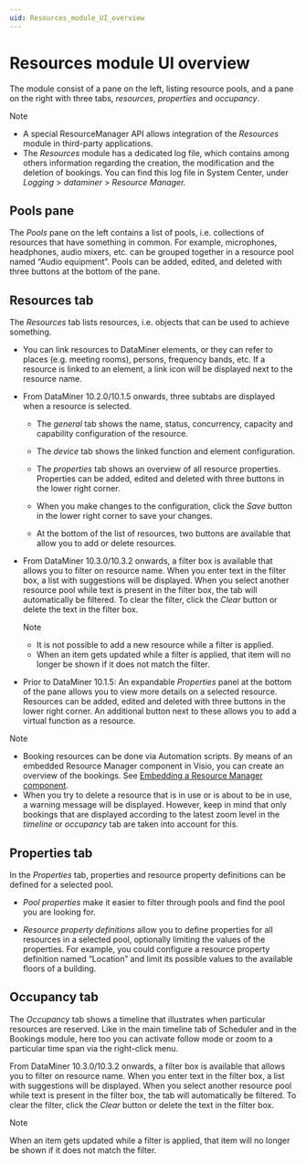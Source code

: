 ```yaml
---
uid: Resources_module_UI_overview
---
```


# Resources module UI overview

The module consist of a pane on the left, listing resource pools, and a pane on the right with three tabs, *resources*, *properties* and *occupancy*.

> [!NOTE]
>
> - A special ResourceManager API allows integration of the *Resources* module in third-party applications.
> - The *Resources* module has a dedicated log file, which contains among others information regarding the creation, the modification and the deletion of bookings. You can find this log file in System Center, under *Logging* > *dataminer* > *Resource Manager.*

## Pools pane

The *Pools* pane on the left contains a list of pools, i.e. collections of resources that have something in common. For example, microphones, headphones, audio mixers, etc. can be grouped together in a resource pool named “Audio equipment”. Pools can be added, edited, and deleted with three buttons at the bottom of the pane.

## Resources tab

The *Resources* tab lists resources, i.e. objects that can be used to achieve something.

- You can link resources to DataMiner elements, or they can refer to places (e.g. meeting rooms), persons, frequency bands, etc. If a resource is linked to an element, a link icon will be displayed next to the resource name.

- From DataMiner 10.2.0/10.1.5 onwards, three subtabs are displayed when a resource is selected.

  - The *general* tab shows the name, status, concurrency, capacity and capability configuration of the resource.

  - The *device* tab shows the linked function and element configuration.

  - The *properties* tab shows an overview of all resource properties. Properties can be added, edited and deleted with three buttons in the lower right corner.

  - When you make changes to the configuration, click the *Save* button in the lower right corner to save your changes.

  - At the bottom of the list of resources, two buttons are available that allow you to add or delete resources.

- From DataMiner 10.3.0/10.3.2 onwards, a filter box is available that allows you to filter on resource name. When you enter text in the filter box, a list with suggestions will be displayed. When you select another resource pool while text is present in the filter box, the tab will automatically be filtered. To clear the filter, click the *Clear* button or delete the text in the filter box. <!-- RN 34973 -->

  > [!NOTE]
  >
  > - It is not possible to add a new resource while a filter is applied.
  > - When an item gets updated while a filter is applied, that item will no longer be shown if it does not match the filter.

- Prior to DataMiner 10.1.5: An expandable *Properties* panel at the bottom of the pane allows you to view more details on a selected resource. Resources can be added, edited and deleted with three buttons in the lower right corner. An additional button next to these allows you to add a virtual function as a resource.

> [!NOTE]
>
> - Booking resources can be done via Automation scripts. By means of an embedded Resource Manager component in Visio, you can create an overview of the bookings. See [Embedding a Resource Manager component](xref:Embedding_a_Resource_Manager_component).
> - When you try to delete a resource that is in use or is about to be in use, a warning message will be displayed. However, keep in mind that only bookings that are displayed according to the latest zoom level in the *timeline* or *occupancy* tab are taken into account for this.

## Properties tab

In the *Properties* tab, properties and resource property definitions can be defined for a selected pool.

- *Pool properties* make it easier to filter through pools and find the pool you are looking for.

- *Resource property definitions* allow you to define properties for all resources in a selected pool, optionally limiting the values of the properties. For example, you could configure a resource property definition named “Location” and limit its possible values to the available floors of a building.

## Occupancy tab

The *Occupancy* tab shows a timeline that illustrates when particular resources are reserved. Like in the main timeline tab of Scheduler and in the Bookings module, here too you can activate follow mode or zoom to a particular time span via the right-click menu.

From DataMiner 10.3.0/10.3.2 onwards, a filter box is available that allows you to filter on resource name. When you enter text in the filter box, a list with suggestions will be displayed. When you select another resource pool while text is present in the filter box, the tab will automatically be filtered. To clear the filter, click the *Clear* button or delete the text in the filter box. <!-- RN 34973 -->

> [!NOTE]
> When an item gets updated while a filter is applied, that item will no longer be shown if it does not match the filter.
